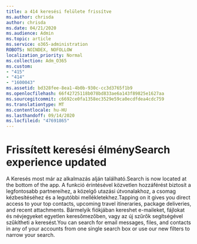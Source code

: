 ```yaml
---
title: a 414 keresési felülete frissítve
ms.author: chrisda
author: chrisda
ms.date: 04/21/2020
ms.audience: Admin
ms.topic: article
ms.service: o365-administration
ROBOTS: NOINDEX, NOFOLLOW
localization_priority: Normal
ms.collection: Adm_O365
ms.custom:
- "415"
- "414"
- "1600043"
ms.assetid: bd328fee-8ea1-4b0b-930c-cc3d3765f1b9
ms.openlocfilehash: 66f42725118b078bd833ae6a143f89825e1627aa
ms.sourcegitcommit: c6692ce0fa1358ec3529e59ca0ecdfdea4cdc759
ms.translationtype: MT
ms.contentlocale: hu-HU
ms.lasthandoff: 09/14/2020
ms.locfileid: "47691865"
---
```

# <a name="search-experience-updated"></a><span data-ttu-id="b8388-102">Frissített keresési élmény</span><span class="sxs-lookup"><span data-stu-id="b8388-102">Search experience updated</span></span>

<span data-ttu-id="b8388-103">A Keresés most már az alkalmazás alján található.</span><span class="sxs-lookup"><span data-stu-id="b8388-103">Search is now located at the bottom of the app.</span></span> <span data-ttu-id="b8388-104">A funkció érintésével közvetlen hozzáférést biztosít a legfontosabb partnereihez, a közelgő utazási útvonalakhoz, a csomag kézbesítéséhez és a legutóbbi mellékletekhez.</span><span class="sxs-lookup"><span data-stu-id="b8388-104">Tapping on it gives you direct access to your top contacts, upcoming travel itineraries, package deliveries, and recent attachments.</span></span> <span data-ttu-id="b8388-105">Bármelyik fiókjában kereshet e-maileket, fájlokat és névjegyeket egyetlen keresőmezőben, vagy az új szűrők segítségével szűkítheti a keresést.</span><span class="sxs-lookup"><span data-stu-id="b8388-105">You can search for email messages, files, and contacts in any of your accounts from one single search box or use our new filters to narrow your search.</span></span>
